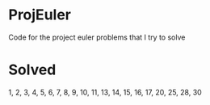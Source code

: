 ProjEuler
=========

Code for the project euler problems that I try to solve

Solved
=========
1,
2,
3,
4,
5,
6,
7,
8,
9,
10,
11,
13,
14,
15,
16,
17,
20,
25,
28,
30
